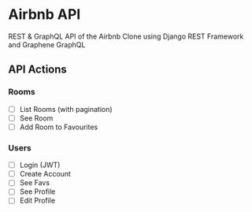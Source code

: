 # Airbnb API

REST & GraphQL API of the Airbnb Clone using Django REST Framework and Graphene GraphQL

## API Actions

### Rooms

-   [ ] List Rooms (with pagination)
-   [ ] See Room
-   [ ] Add Room to Favourites

### Users

-   [ ] Login (JWT)
-   [ ] Create Account
-   [ ] See Favs
-   [ ] See Profile
-   [ ] Edit Profile
